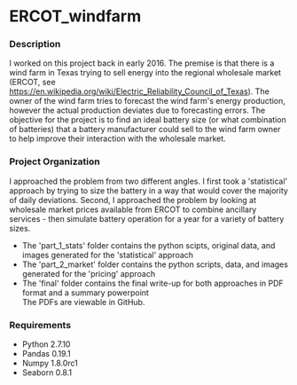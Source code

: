 # ERCOT_windfarm

### Description
I worked on this project back in early 2016. The premise is that there is a wind farm in Texas trying to sell 
energy into the regional wholesale market (ERCOT, see https://en.wikipedia.org/wiki/Electric_Reliability_Council_of_Texas).
The owner of the wind farm tries to forecast the wind farm's 
energy production, however the actual production deviates due to forecasting errors. The objective for the project
is to find an ideal battery size (or what combination of batteries) that a battery manufacturer could sell to the wind farm owner to help improve their
interaction with the wholesale market.

### Project Organization
I approached the problem from two different angles. I first took a 'statistical' approach by trying to size the battery 
in a way that would cover the majority of daily deviations. Second, I approached the problem by looking at wholesale market
prices available from ERCOT to combine ancillary services - then simulate battery operation for a year for a variety of battery sizes.
* The 'part_1_stats' folder contains the python scipts, original data, and images generated for the 'statistical' approach
* The 'part_2_market' folder contains the python scripts, data, and images generated for the 'pricing' approach
* The 'final' folder contains the final write-up for both approaches in PDF format and a summary powerpoint<br>
The PDFs are viewable in GitHub. 

### Requirements

* Python 2.7.10
* Pandas 0.19.1
* Numpy 1.8.0rc1
* Seaborn 0.8.1
